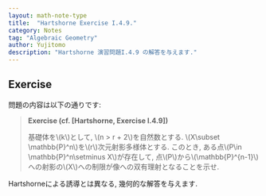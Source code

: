 ```yaml
---
layout: math-note-type
title:  "Hartshorne Exercise I.4.9."
category: Notes
tag: "Algebraic Geometry"
author: Yujitomo
description: "Hartshorne 演習問題I.4.9 の解答を与えます."
---
```


## Exercise

問題の内容は以下の通りです:

> **Exercise (cf. \[Hartshorne, Exercise I.4.9\])**
>
> 基礎体を\\(k\\)として, \\(n > r + 2\\)を自然数とする.
> \\(X\subset \mathbb{P}^n\\)を\\(r\\)次元射影多様体とする.
> このとき, ある点\\(P\in \mathbb{P}^n\setminus X\\)が存在して,
> 点\\(P\\)から\\(\mathbb{P}^{n-1}\\)への射影の\\(X\\)への制限が像への双有理射となることを示せ.


Hartshorneによる誘導とは異なる, 幾何的な解答を与えます.
